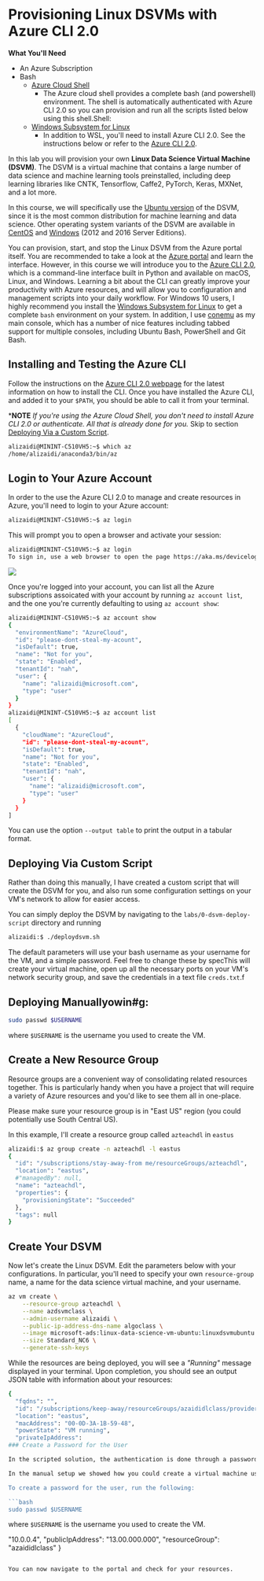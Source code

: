 Provisioning Linux DSVMs with Azure CLI 2.0
============================================

**What You'll Need**

+ An Azure Subscription
+ Bash 
  * [Azure Cloud Shell](https://docs.microsoft.com/en-us/azure/cloud-shell/features)
    - The Azure cloud shell provides a complete bash (and powershell) environment. The shell is automatically authenticated with Azure CLI 2.0 so you can provision and run all the scripts listed below using this shell.Shell:
  * [Windows Subsystem for Linux](https://msdn.microsoft.com/en-us/commandline/wsl/install)
    - In addition to WSL, you'll need to install Azure CLI 2.0. See the instructions below or refer to the [Azure CLI 2.0](https://docs.microsoft.com/en-us/cli/azure/overview).

In this lab you will provision your own **Linux Data Science Virtual Machine (DSVM)**. The DSVM is a virtual machine that contains a large number of data science and machine learning tools preinstalled, including deep learning libraries like CNTK, Tensorflow, Caffe2, PyTorch, Keras, MXNet, and a lot more. 

In this course, we will specifically use the [Ubuntu version](https://docs.microsoft.com/en-us/azure/machine-learning/machine-learning-data-science-dsvm-ubuntu-intro) of the DSVM, since it is the most common distribution for machine learning and data science. Other operating system variants of the DSVM are available in [CentOS](https://docs.microsoft.com/en-us/azure/machine-learning/machine-learning-data-science-linux-dsvm-intro) and [Windows](https://docs.microsoft.com/en-us/azure/machine-learning/machine-learning-data-science-provision-vm) (2012 and 2016 Server Editions).

You can provision, start, and stop the Linux DSVM from the Azure portal itself. You are recommended to take a look at the [Azure portal](https://portal.azure.com/) and learn the interface. However, in this course we will introduce you to the [Azure CLI 2.0](https://docs.microsoft.com/en-us/cli/azure/overview), which is a command-line interface built in Python and available on macOS, Linux, and Windows. Learning a bit about the CLI can greatly improve your productivity with Azure resources, and will allow you to configuration and management scripts into your daily workflow. For Windows 10 users, I highly recommend you install the [Windows Subsystem for Linux](https://msdn.microsoft.com/en-us/commandline/wsl/install_guide) to get a complete `bash` environment on your system. In addition, I use [conemu](https://conemu.github.io/) as my main console, which has a number of nice features including tabbed support for multiple consoles, including Ubuntu Bash, PowerShell and Git Bash.

## Installing and Testing the Azure CLI

Follow the instructions on the [Azure CLI 2.0 webpage](https://docs.microsoft.com/en-us/cli/azure/install-azure-cli) for the latest information on how to install the CLI. Once you have installed the Azure CLI, and added it to your `$PATH`, you should be able to call it from your terminal. 

***NOTE** _If you're using the Azure Cloud Shell, you don't need to install Azure CLI 2.0 or authenticate. All that is already done for you._ Skip to section [Deploying Via a Custom Script](#deploying).

```bash
alizaidi@MININT-C510VH5:~$ which az
/home/alizaidi/anaconda3/bin/az
```

## Login to Your Azure Account

In order to the use the Azure CLI 2.0 to manage and create resources in Azure, you'll need to login to your Azure account:

```bash
alizaidi@MININT-C510VH5:~$ az login
```

This will prompt you to open a browser and activate your session:

```bash
alizaidi@MININT-C510VH5:~$ az login
To sign in, use a web browser to open the page https://aka.ms/devicelogin and enter the code FA5JZBPGA to authenticate.
```

![](imgs/azlogin.png)

Once you're logged into your account, you can list all the Azure subscriptions assoicated with your account by running `az account list`, and the one you're currently defaulting to using `az account show`:

```bash
alizaidi@MININT-C510VH5:~$ az account show
{
  "environmentName": "AzureCloud",
  "id": "please-dont-steal-my-acount",
  "isDefault": true,
  "name": "Not for you",
  "state": "Enabled",
  "tenantId": "nah",
  "user": {
    "name": "alizaidi@microsoft.com",
    "type": "user"
  }
}
alizaidi@MININT-C510VH5:~$ az account list
[
  {
    "cloudName": "AzureCloud",
    "id": "please-dont-steal-my-acount",
    "isDefault": true,
    "name": "Not for you",
    "state": "Enabled",
    "tenantId": "nah",
    "user": {
      "name": "alizaidi@microsoft.com",
      "type": "user"
    }
  }
]
```

You can use the option `--output table` to print the output in a tabular format.


## <a name="deploying"></a> Deploying Via Custom Script 

Rather than doing this manually, I have created a custom script that will create the DSVM for you, and also run some configuration settings on your VM's network to allow for easier access.

You can simply deploy the DSVM by navigating to the `labs/0-dsvm-deploy-script` directory and running

```bash
alizaidi:$ ./deploydsvm.sh
```

The default parameters will use your bash username as your username for the VM, and a simple password. Feel free to change these by specThis will create your virtual machine, open up all the necessary ports on your VM's network security group, and save the credentials in a text file `creds.txt`.f
## Deploying Manuallyowin#g:

```bash
sudo passwd $USERNAME
```

where `$USERNAME` is the username you used to create the VM.


## Create a New Resource Group

Resource groups are a convenient way of consolidating related resources together. This is particularly handy when you have a project that will require a variety of Azure resources and you'd like to see them all in one-place.

Please make sure your resource group is in "East US" region (you could potentially use South Central US). 

In this example, I'll create a resource group called `azteachdl` in `eastus`

```bash
alizaidi:$ az group create -n azteachdl -l eastus
{
  "id": "/subscriptions/stay-away-from me/resourceGroups/azteachdl",
  "location": "eastus",
  #"managedBy": null,
  "name": "azteachdl",
  "properties": {
    "provisioningState": "Succeeded"
  },
  "tags": null
}
```

## Create Your DSVM

Now let's create the Linux DSVM. Edit the parameters below with your configurations. In particular, you'll need to specify your own `resource-group` name,  a name for the data science virtual machine, and your username.

```bash
az vm create \
    --resource-group azteachdl \
    --name azdsvmclass \
    --admin-username alizaidi \
    --public-ip-address-dns-name algoclass \
    --image microsoft-ads:linux-data-science-vm-ubuntu:linuxdsvmubuntu:latest \
    --size Standard_NC6 \
    --generate-ssh-keys
```

While the resources are being deployed, you will see a _"Running"_ message displayed in your terminal. Upon completion, you should see an output JSON table with information about your resources:

```bash
{
  "fqdns": "",
  "id": "/subscriptions/keep-away/resourceGroups/azaididlclass/providers/Microsoft.Compute/virtualMachines/azaidi",
  "location": "eastus",
  "macAddress": "00-0D-3A-1B-59-48",
  "powerState": "VM running",
  "privateIpAddress":
### Create a Password for the User

In the scripted solution, the authentication is done through a password.

In the manual setup we showed how you could create a virtual machine using the `generate-ssh-keys` option, which authenticates using SSH keys, which by default are saved as a pair of private and public keys in `~/.ssh/id_rsa` and `~/.ssh/id_rsa.pub`. In order to access certain web applications like Jupyter, we'll need a password for our user. 

To create a password for the user, run the following:

```bash
sudo passwd $USERNAME
```

where `$USERNAME` is the username you used to create the VM.

 "10.0.0.4",
  "publicIpAddress": "13.00.000.000",
  "resourceGroup": "azaididlclass"
}
```

You can now navigate to the portal and check for your resources.

